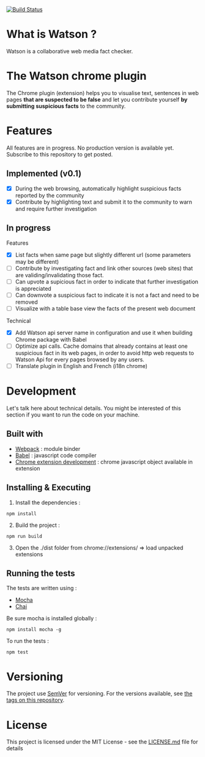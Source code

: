 [![Build Status](https://travis-ci.org/pierregillon/Watson.Plugins.Chrome.svg)](https://travis-ci.org/pierregillon/Watson.Plugins.Chrome)

# What is Watson ?
Watson is a collaborative web media fact checker.

# The Watson chrome plugin
The Chrome plugin (extension) helps you to visualise text, sentences in web pages **that are suspected to be false** and let you contribute yourself **by submitting suspicious facts** to the community.

# Features
All features are in progress. No production version is available yet. Subscribe to this repository to get posted.

## Implemented (v0.1)
- [x] During the web browsing, automatically highlight suspicious facts reported by the community
- [x] Contribute by highlighting text and submit it to the community to warn and require further investigation

## In progress
Features
- [x] List facts when same page but slightly different url (some parameters may be different)
- [ ] Contribute by investigating fact and link other sources (web sites) that are validing/invalidating those fact.
- [ ] Can upvote a supicious fact in order to indicate that further investigation is appreciated
- [ ] Can downvote a suspicious fact to indicate it is not a fact and need to be removed
- [ ] Visualize with a table base view the facts of the present web document

Technical
- [x] Add Watson api server name in configuration and use it when building Chrome package with Babel
- [ ] Optimize api calls. Cache domains that already contains at least one suspicious fact in its web pages, in order to avoid http web requests to Watson Api for every pages browsed by any users.
- [ ] Translate plugin in English and French (i18n chrome)

# Development
Let's talk here about technical details. You might be interested of this section if you want to run the code on your machine.

## Built with
* [Webpack](https://webpack.js.org/) : module binder
* [Babel](https://babeljs.io/) : javascript code compiler
* [Chrome extension development](https://developer.chrome.com/extensions/getstarted) : chrome javascript object available in extension

## Installing & Executing
1. Install the dependencies :
```
npm install
```

2. Build the project :
```
npm run build
```

3. Open the ./dist folder from chrome://extensions/ => load unpacked extensions

## Running the tests
The tests are written using :
* [Mocha](https://mochajs.org/)
* [Chai](https://www.chaijs.com/)

Be sure mocha is installed globally :
```
npm install mocha -g
```
To run the tests :
```
npm test
```
# Versioning
The project use [SemVer](http://semver.org/) for versioning. For the versions available, see [the tags on this repository](https://github.com/pierregillon/Watson.Plugins.Chrome/releases).

# License
This project is licensed under the MIT License - see the [LICENSE.md](LICENSE.md) file for details
